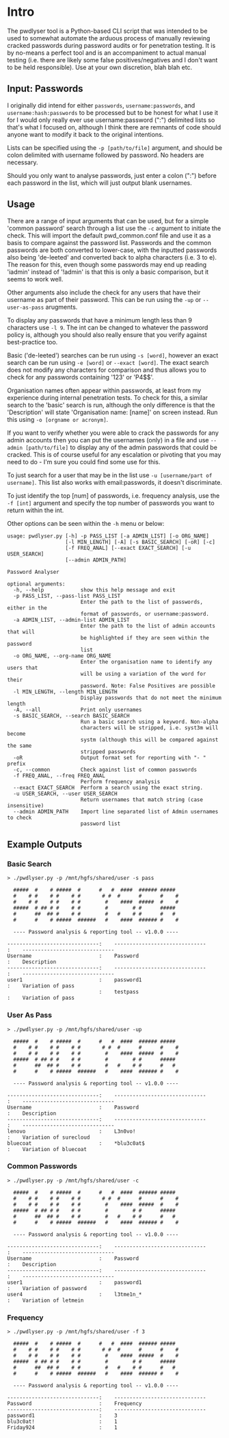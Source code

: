 # Intro
The pwdlyser tool is a Python-based CLI script that was intended to be used to somewhat automate the arduous process of manually reviewing cracked passwords during password audits or for penetration testing. It is by no-means a perfect tool and is an accompaniment to actual manual testing (i.e. there are likely some false positives/negatives and I don't want to be held responsible). Use at your own discretion, blah blah etc.

## Input: Passwords
I originally did intend for either ```passwords```, ```username:passwords```, and ```username:hash:passwords``` to be processed but to be honest for what I use it for I would only really ever use username:password (":") delimited lists so that's what I focused on, although I think there are remnants of code should anyone want to modify it back to the original intentions.

Lists can be specified using the ```-p [path/to/file]``` argument, and should be colon delimited with username followed by password. No headers are necessary.

Should you only want to analyse passwords, just enter a colon (":") before each password in the list, which will just output blank usernames.

## Usage
There are a range of input arguments that can be used, but for a simple 'common password' search through a list use the ```-c``` argument to initiate the check. This will import the default pwd_common.conf file and use it as a basis to compare against the password list. Passwords and the common passwords are both converted to lower-case, with the inputted passwords also being 'de-leeted' and converted back to alpha characters (i.e. 3 to e). The reason for this, even though some passwords may end up reading 'iadmin' instead of '!admin' is that this is only a basic comparison, but it seems to work well.

Other arguments also include the check for any users that have their username as part of their password. This can be run using the ```-up``` or ```--user-as-pass``` arugments.

To display any passwords that have a minimum length less than 9 characters use ```-l 9```. The int can be changed to whatever the password policy is, although you should also really ensure that you verify against best-practice too.

Basic ('de-leeted') searches can be run using ```-s [word]```, however an exact search can be run using ```-e [word]``` or ```--exact [word]```. The exact search does not modify any characters for comparison and thus allows you to check for any passwords containing '123' or 'P4$$'. 

Organisation names often appear within passwords, at least from my experience during internal penetration tests. To check for this, a similar search to the 'basic' search is run, although the only difference is that the 'Description' will state 'Organisation name: [name]' on screen instead. Run this using ```-o [orgname or acronym]```.

If you want to verify whether you were able to crack the passwords for any admin accounts then you can put the usernames (only) in a file and use ```--admin [path/to/file]``` to display any of the admin passwords that could be cracked. This is of course useful for any escalation or pivoting that you may need to do - I'm sure you could find some use for this.

To just search for a user that may be in the list use ```-u [username/part of username]```. This list also works with email:passwords, it doesn't discriminate.

To just identify the top [num] of passwords, i.e. frequency analysis, use the ```-f [int]``` argument and specify the top number of passwords you want to return within the int.

Other options can be seen within the ```-h``` menu or below:

```
usage: pwdlyser.py [-h] -p PASS_LIST [-a ADMIN_LIST] [-o ORG_NAME]
                   [-l MIN_LENGTH] [-A] [-s BASIC_SEARCH] [-oR] [-c]
                   [-f FREQ_ANAL] [--exact EXACT_SEARCH] [-u USER_SEARCH]
                   [--admin ADMIN_PATH]

Password Analyser

optional arguments:
  -h, --help            show this help message and exit
  -p PASS_LIST, --pass-list PASS_LIST
                        Enter the path to the list of passwords, either in the
                        format of passwords, or username:password.
  -a ADMIN_LIST, --admin-list ADMIN_LIST
                        Enter the path to the list of admin accounts that will
                        be highlighted if they are seen within the password
                        list
  -o ORG_NAME, --org-name ORG_NAME
                        Enter the organisation name to identify any users that
                        will be using a variation of the word for their
                        password. Note: False Positives are possible
  -l MIN_LENGTH, --length MIN_LENGTH
                        Display passwords that do not meet the minimum length
  -A, --all             Print only usernames
  -s BASIC_SEARCH, --search BASIC_SEARCH
                        Run a basic search using a keyword. Non-alpha
                        characters will be stripped, i.e. syst3m will become
                        systm (although this will be compared against the same
                        stripped passwords
  -oR                   Output format set for reporting with "- " prefix
  -c, --common          Check against list of common passwords
  -f FREQ_ANAL, --freq FREQ_ANAL
                        Perform frequency analysis
  --exact EXACT_SEARCH  Perform a search using the exact string.
  -u USER_SEARCH, --user USER_SEARCH
                        Return usernames that match string (case insensitive)
  --admin ADMIN_PATH    Import line separated list of Admin usernames to check
                        password list
```

## Example Outputs

### Basic Search
```
> ./pwdlyser.py -p /mnt/hgfs/shared/user -s pass

  #####  #    # #####  #      #   #  ####  ###### ##### 
  #    # #    # #    # #       # #  #      #      #    # 
  #    # #    # #    # #        #    ####  #####  #    # 
  #####  # ## # #    # #        #        # #      #####  
  #      ##  ## #    # #        #   #    # #      #   #  
  #      #    # #####  ######   #    ####  ###### #    # 

  ---- Password analysis & reporting tool -- v1.0.0 ----

------------------------------:    ------------------------------     :    ------------------------------
Username                      :    Password                           :    Description
------------------------------:    ------------------------------     :    ------------------------------
user1                         :    password1                          :    Variation of pass
                              :    testpass                           :    Variation of pass
```

### User As Pass

```
> ./pwdlyser.py -p /mnt/hgfs/shared/user -up

  #####  #    # #####  #      #   #  ####  ###### ##### 
  #    # #    # #    # #       # #  #      #      #    # 
  #    # #    # #    # #        #    ####  #####  #    # 
  #####  # ## # #    # #        #        # #      #####  
  #      ##  ## #    # #        #   #    # #      #   #  
  #      #    # #####  ######   #    ####  ###### #    # 

  ---- Password analysis & reporting tool -- v1.0.0 ----

------------------------------:    ------------------------------     :    ------------------------------
Username                      :    Password                           :    Description
------------------------------:    ------------------------------     :    ------------------------------
lenovo                        :    L3n0vo!                            :    Variation of surecloud
bluecoat                      :    *blu3c0at$                         :    Variation of bluecoat

```

### Common Passwords

```
> ./pwdlyser.py -p /mnt/hgfs/shared/user -c

  #####  #    # #####  #      #   #  ####  ###### ##### 
  #    # #    # #    # #       # #  #      #      #    # 
  #    # #    # #    # #        #    ####  #####  #    # 
  #####  # ## # #    # #        #        # #      #####  
  #      ##  ## #    # #        #   #    # #      #   #  
  #      #    # #####  ######   #    ####  ###### #    # 

  ---- Password analysis & reporting tool -- v1.0.0 ----

------------------------------:    ------------------------------     :    ------------------------------
Username                      :    Password                           :    Description
------------------------------:    ------------------------------     :    ------------------------------
user1                         :    password1                          :    Variation of password
user4                         :    l3tme1n_*                          :    Variation of letmein
```
### Frequency
```
> ./pwdlyser.py -p /mnt/hgfs/shared/user -f 3

  #####  #    # #####  #      #   #  ####  ###### ##### 
  #    # #    # #    # #       # #  #      #      #    # 
  #    # #    # #    # #        #    ####  #####  #    # 
  #####  # ## # #    # #        #        # #      #####  
  #      ##  ## #    # #        #   #    # #      #   #  
  #      #    # #####  ######   #    ####  ###### #    # 

  ---- Password analysis & reporting tool -- v1.0.0 ----

------------------------------:    ------------------------------          
Password                      :    Frequency                               
------------------------------:    ------------------------------          
password1                     :    3                                       
blu3c0at!                     :    1                                       
Friday924                     :    1                                       
```
